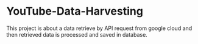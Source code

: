 # YouTube-Data-Harvesting
This project is about a data retrieve by API request from google cloud and then retrieved data is processed and saved in database.

